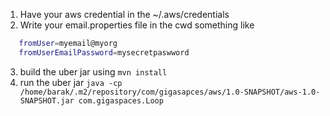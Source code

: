 1. Have your aws credential in the ~/.aws/credentials
2. Write your email.properties file in the cwd something like

````Bash
   fromUser=myemail@myorg
   fromUserEmailPassword=mysecretpaswword
````

3. build the uber jar using `mvn install`
4. run the uber jar 
`java -cp /home/barak/.m2/repository/com/gigasapces/aws/1.0-SNAPSHOT/aws-1.0-SNAPSHOT.jar com.gigaspaces.Loop`


